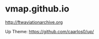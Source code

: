 vmap.github.io
==============

<http://ftwaviationarchive.org>


Up Theme: <https://github.com/caarlos0/up/>
